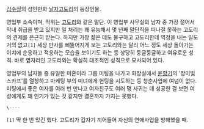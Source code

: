 [김수정](%EA%B9%80%EC%88%98%EC%A0%95.md)의 성인만화 [날자고도리](%EB%82%A0%EC%9E%90%20%EA%B3%A0%EB%8F%84%EB%A6%AC.md)의 등장인물.

영업부 소속이며, 직위는 [고도리](%EA%B3%A0%EB%8F%84%EB%A6%AC.md)와 같은 말단. 이 영업부 사무실의 남자 중
가장 젊어서 막내 취급을 받고 있지만 일 처리는 꽤 유능해서 몇 년째 말단직을 떠나질 못하는 고도리의 견제를 은근히 받는다. 하지만 가장
젊은 데도 불구하고 고도리한테 역정을 내는 일도 거의 없고`[1]` 세상 만사를 삐뚤어지게 보는 고도리와는 달리 어느 정도 세상 돌아가는
이치에 순응하고 적응하는 모습을 보이기도 하는 등 상당히 둥글둥글하고 여유로운 성격. 바로 옆자리인 고도리와는 확실히 대조적인 성격으로
묘사되어 있다.

영업부의 남자들 중 유일한 미혼이라 그룹 미팅을 나가고 화장실에서 [윤향기](%EC%9C%A4%ED%96%A5%EA%B8%B0.md)의
'장미빛 스카프'를 열창하고 마케팅 부의 미녀에게 헌팅을 시도하는 등 청춘사업에 여념이 없다. 미팅에서 좋은 여자를 여러 번 만나고
여자친구도 여러 명 사귀는 데 성공한 걸 보면 여성에게도 꽤 인기가 있는 것 같지만 결혼까지 가지는 못했다.

`\----`

`[1]` 딱 한 번 있긴 했다. 고도리가 갑자기 끼어들어 자신의 연애사업을 방해했을 때.

